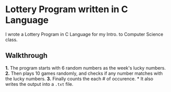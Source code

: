 # Lottery Program written in C Language
I wrote a Lottery Program in C Language for my Intro. to Computer Science class.

## Walkthrough

**1.** The program starts with 6 random numbers as the week's lucky numbers. 
**2.** Then plays 10 games randomly, and checks if any number matches with the lucky numbers. 
**3.** Finally counts the each # of occurence.
    * It also writes the output into a `.txt` file.
